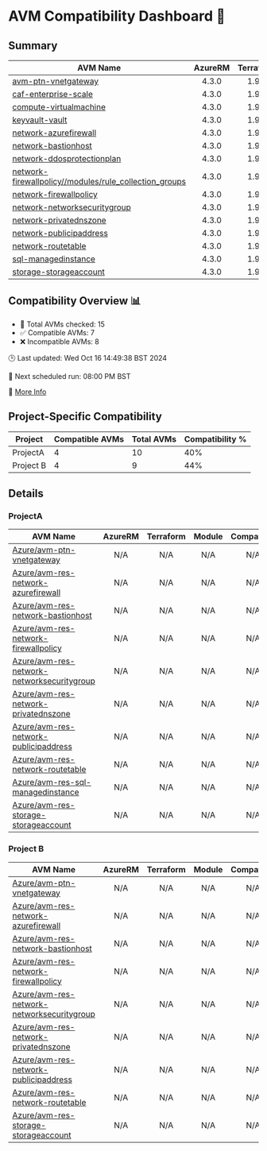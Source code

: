 # AVM Compatibility Dashboard 🚀

<!-- AVM_COMPATIBILITY_DASHBOARD_START -->

## Summary
| AVM Name | AzureRM | Terraform | Module | Compatible |
|----------|:-------:|:---------:|:------:|:----------:|
| [avm-ptn-vnetgateway](https://registry.terraform.io/modules/Azure/avm-ptn-vnetgateway/azurerm) | 4.3.0 | 1.9.7 | 0.6.0 | ❌ |
| [caf-enterprise-scale](https://registry.terraform.io/modules/Azure/caf-enterprise-scale/azurerm) | 4.3.0 | 1.9.7 | 6.0.0 | ❌ |
| [compute-virtualmachine](https://registry.terraform.io/modules/Azure/avm-res-compute-virtualmachine/azurerm) | 4.3.0 | 1.9.7 | 0.15.1 | ❌ |
| [keyvault-vault](https://registry.terraform.io/modules/Azure/avm-res-keyvault-vault/azurerm) | 4.3.0 | 1.9.7 | 0.9.1 | ✅ |
| [network-azurefirewall](https://registry.terraform.io/modules/Azure/avm-res-network-azurefirewall/azurerm) | 4.3.0 | 1.9.7 | 0.3.0 | ✅ |
| [network-bastionhost](https://registry.terraform.io/modules/Azure/avm-res-network-bastionhost/azurerm) | 4.3.0 | 1.9.7 | 0.3.0 | ❌ |
| [network-ddosprotectionplan](https://registry.terraform.io/modules/Azure/avm-res-network-ddosprotectionplan/azurerm) | 4.3.0 | 1.9.7 | 0.2.0 | ✅ |
| [network-firewallpolicy//modules/rule_collection_groups](https://registry.terraform.io/modules/Azure/avm-res-network-firewallpolicy/azurerm/0.3.1/submodules/rule_collection_groups) | 4.3.0 | 1.9.7 | 0.3.1 | ✅ |
| [network-firewallpolicy](https://registry.terraform.io/modules/Azure/avm-res-network-firewallpolicy/azurerm) | 4.3.0 | 1.9.7 | 0.3.1 | ✅ |
| [network-networksecuritygroup](https://registry.terraform.io/modules/Azure/avm-res-network-networksecuritygroup/azurerm) | 4.3.0 | 1.9.7 | 0.2.0 | ❌ |
| [network-privatednszone](https://registry.terraform.io/modules/Azure/avm-res-network-privatednszone/azurerm) | 4.3.0 | 1.9.7 | 0.2.1 | ❌ |
| [network-publicipaddress](https://registry.terraform.io/modules/Azure/avm-res-network-publicipaddress/azurerm) | 4.3.0 | 1.9.7 | 0.1.2 | ✅ |
| [network-routetable](https://registry.terraform.io/modules/Azure/avm-res-network-routetable/azurerm) | 4.3.0 | 1.9.7 | 0.3.0 | ✅ |
| [sql-managedinstance](https://registry.terraform.io/modules/Azure/avm-res-sql-managedinstance/azurerm) | 4.3.0 | 1.9.7 | 0.1.0 | ❌ |
| [storage-storageaccount](https://registry.terraform.io/modules/Azure/avm-res-storage-storageaccount/azurerm) | 4.3.0 | 1.9.7 | 0.2.7 | ❌ |

## Compatibility Overview 📊
- 🔢 Total AVMs checked: 15
- ✅ Compatible AVMs: 7
- ❌ Incompatible AVMs: 8

🕒 Last updated: Wed Oct 16 14:49:38 BST 2024

🔄 Next scheduled run: 08:00 PM BST

🔗 [More Info](https://github.com/elabx-org/tf-avm-compatability-checker/actions/runs/11367049739)

## Project-Specific Compatibility

| Project | Compatible AVMs | Total AVMs | Compatibility % |
|---------|-----------------|------------|-----------------|
| ProjectA | 4 | 10 | 40% |
| Project B | 4 | 9 | 44% |

## Details

### ProjectA

| AVM Name | AzureRM | Terraform | Module | Compatible |
|----------|:-------:|:---------:|:------:|:----------:|
| [Azure/avm-ptn-vnetgateway](https://registry.terraform.io/modules/Azure/avm-ptn-vnetgateway) | N/A | N/A | N/A | N/A |
| [Azure/avm-res-network-azurefirewall](https://registry.terraform.io/modules/Azure/avm-res-network-azurefirewall) | N/A | N/A | N/A | N/A |
| [Azure/avm-res-network-bastionhost](https://registry.terraform.io/modules/Azure/avm-res-network-bastionhost) | N/A | N/A | N/A | N/A |
| [Azure/avm-res-network-firewallpolicy](https://registry.terraform.io/modules/Azure/avm-res-network-firewallpolicy) | N/A | N/A | N/A | N/A |
| [Azure/avm-res-network-networksecuritygroup](https://registry.terraform.io/modules/Azure/avm-res-network-networksecuritygroup) | N/A | N/A | N/A | N/A |
| [Azure/avm-res-network-privatednszone](https://registry.terraform.io/modules/Azure/avm-res-network-privatednszone) | N/A | N/A | N/A | N/A |
| [Azure/avm-res-network-publicipaddress](https://registry.terraform.io/modules/Azure/avm-res-network-publicipaddress) | N/A | N/A | N/A | N/A |
| [Azure/avm-res-network-routetable](https://registry.terraform.io/modules/Azure/avm-res-network-routetable) | N/A | N/A | N/A | N/A |
| [Azure/avm-res-sql-managedinstance](https://registry.terraform.io/modules/Azure/avm-res-sql-managedinstance) | N/A | N/A | N/A | N/A |
| [Azure/avm-res-storage-storageaccount](https://registry.terraform.io/modules/Azure/avm-res-storage-storageaccount) | N/A | N/A | N/A | N/A |

### Project B

| AVM Name | AzureRM | Terraform | Module | Compatible |
|----------|:-------:|:---------:|:------:|:----------:|
| [Azure/avm-ptn-vnetgateway](https://registry.terraform.io/modules/Azure/avm-ptn-vnetgateway) | N/A | N/A | N/A | N/A |
| [Azure/avm-res-network-azurefirewall](https://registry.terraform.io/modules/Azure/avm-res-network-azurefirewall) | N/A | N/A | N/A | N/A |
| [Azure/avm-res-network-bastionhost](https://registry.terraform.io/modules/Azure/avm-res-network-bastionhost) | N/A | N/A | N/A | N/A |
| [Azure/avm-res-network-firewallpolicy](https://registry.terraform.io/modules/Azure/avm-res-network-firewallpolicy) | N/A | N/A | N/A | N/A |
| [Azure/avm-res-network-networksecuritygroup](https://registry.terraform.io/modules/Azure/avm-res-network-networksecuritygroup) | N/A | N/A | N/A | N/A |
| [Azure/avm-res-network-privatednszone](https://registry.terraform.io/modules/Azure/avm-res-network-privatednszone) | N/A | N/A | N/A | N/A |
| [Azure/avm-res-network-publicipaddress](https://registry.terraform.io/modules/Azure/avm-res-network-publicipaddress) | N/A | N/A | N/A | N/A |
| [Azure/avm-res-network-routetable](https://registry.terraform.io/modules/Azure/avm-res-network-routetable) | N/A | N/A | N/A | N/A |
| [Azure/avm-res-storage-storageaccount](https://registry.terraform.io/modules/Azure/avm-res-storage-storageaccount) | N/A | N/A | N/A | N/A |

<!-- AVM_COMPATIBILITY_DASHBOARD_END -->
